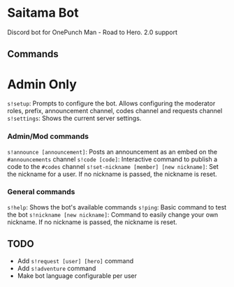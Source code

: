 # Saitama Bot

Discord bot for OnePunch Man - Road to Hero. 2.0 support

## Commands

# Admin Only

`s!setup`: Prompts to configure the bot. Allows configuring the moderator roles, prefix, announcement channel, codes channel and requests channel
`s!settings`: Shows the current server settings.

### Admin/Mod commands

`s!announce [announcement]`: Posts an announcement as an embed on the `#announcements` channel
`s!code [code]`: Interactive command to publish a code to the `#codes` channel
`s!set-nickname [member] [new nickname]`: Set the nickname for a user. If no nickname is passed, the nickname is reset.

### General commands

`s!help`: Shows the bot's available commands
`s!ping`: Basic command to test the bot
`s!nickname [new nickname]`: Command to easily change your own nickname. If no nickname is passed, the nickname is reset.

## TODO

- Add `s!request [user] [hero]` command
- Add `s!adventure` command
- Make bot language configurable per user
